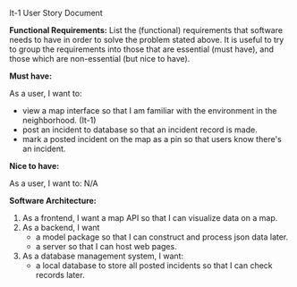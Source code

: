 It-1 User Story Document

**Functional Requirements:** List the (functional) requirements that software needs to have in order to solve the problem stated above. It is useful to try to group the requirements into those that are essential (must have), and those which are non-essential (but nice to have).

**Must have:**
  
As a user, I want to:  
- view a map interface so that I am familiar with the environment in the neighborhood. (It-1)
- post an incident to database so that an incident record is made.
- mark a posted incident on the map as a pin so that users know there's an incident.

**Nice to have:**

As a user, I want to:
N/A

**Software Architecture:**
1. As a frontend, I want a map API so that I can visualize data on a map.
2. As a backend, I want 
   - a model package so that I can construct and process json data later.
   - a server so that I can host web pages.
3. As a database management system, I want:
   - a local database to store all posted incidents so that I can check records later.
